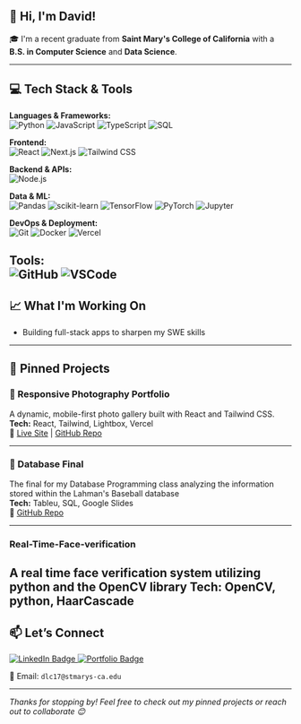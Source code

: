 ## 👋 Hi, I'm David!

🎓 I'm a recent graduate from **Saint Mary's College of California** with a **B.S. in Computer Science** and **Data Science**.

---

## 💻 Tech Stack & Tools

**Languages & Frameworks:**  
![Python](https://img.shields.io/badge/Python-3776AB?style=flat&logo=python&logoColor=white)
![JavaScript](https://img.shields.io/badge/JavaScript-F7DF1E?style=flat&logo=javascript&logoColor=black)
![TypeScript](https://img.shields.io/badge/TypeScript-3178C6?style=flat&logo=typescript&logoColor=white)
![SQL](https://img.shields.io/badge/SQL-003B57?style=flat&logo=postgresql&logoColor=white)

**Frontend:**  
![React](https://img.shields.io/badge/React-20232A?style=flat&logo=react&logoColor=61DAFB)
![Next.js](https://img.shields.io/badge/Next.js-000000?style=flat&logo=nextdotjs&logoColor=white)
![Tailwind CSS](https://img.shields.io/badge/Tailwind_CSS-38B2AC?style=flat&logo=tailwind-css&logoColor=white)

**Backend & APIs:**  
![Node.js](https://img.shields.io/badge/Node.js-339933?style=flat&logo=node.js&logoColor=white)

**Data & ML:**  
![Pandas](https://img.shields.io/badge/Pandas-150458?style=flat&logo=pandas&logoColor=white)
![scikit-learn](https://img.shields.io/badge/scikit--learn-F7931E?style=flat&logo=scikitlearn&logoColor=white)
![TensorFlow](https://img.shields.io/badge/TensorFlow-FF6F00?style=flat&logo=tensorflow&logoColor=white)
![PyTorch](https://img.shields.io/badge/PyTorch-EE4C2C?style=flat&logo=pytorch&logoColor=white)
![Jupyter](https://img.shields.io/badge/Jupyter-F37626?style=flat&logo=jupyter&logoColor=white)

**DevOps & Deployment:**  
![Git](https://img.shields.io/badge/Git-F05032?style=flat&logo=git&logoColor=white)
![Docker](https://img.shields.io/badge/Docker-2496ED?style=flat&logo=docker&logoColor=white)
![Vercel](https://img.shields.io/badge/Vercel-000000?style=flat&logo=vercel&logoColor=white)

**Tools:**  
![GitHub](https://img.shields.io/badge/GitHub-181717?style=flat&logo=github&logoColor=white)
![VSCode](https://img.shields.io/badge/VS_Code-007ACC?style=flat&logo=visual-studio-code&logoColor=white)
---

## 📈 What I'm Working On  
- Building full-stack apps to sharpen my SWE skills  

---

## 📂 Pinned Projects

### 📸 Responsive Photography Portfolio  
A dynamic, mobile-first photo gallery built with React and Tailwind CSS.  
**Tech:** React, Tailwind, Lightbox, Vercel  
🔗 [Live Site](https://rt-portfolio-drab.vercel.app/Gallery) | [GitHub Repo](https://github.com/DLC-17/RT-Portfolio)

---

### 🧠 Database Final  
The final for my Database Programming class analyzing the information stored within the Lahman's Baseball database  
**Tech:** Tableu, SQL, Google Slides  
🔗 [GitHub Repo]([#](https://github.com/DLC-17/Database-Final))

---
### Real-Time-Face-verification
A real time face verification system utilizing python and the OpenCV library
**Tech:** OpenCV, python, HaarCascade
---

## 📫 Let’s Connect

<a href="https://www.linkedin.com/in/david-coleman17/" target="_blank">
  <img src="https://img.shields.io/badge/LinkedIn-Profile-blue?style=for-the-badge&logo=linkedin" alt="LinkedIn Badge"/>
</a>
<a href="https://www.dc-dev.space" target="_blank">
  <img src="https://img.shields.io/badge/Portfolio-Website-green?style=for-the-badge&logo=vercel" alt="Portfolio Badge"/>
</a>

📧 Email: `dlc17@stmarys-ca.edu`

---


_Thanks for stopping by! Feel free to check out my pinned projects or reach out to collaborate 😊_
